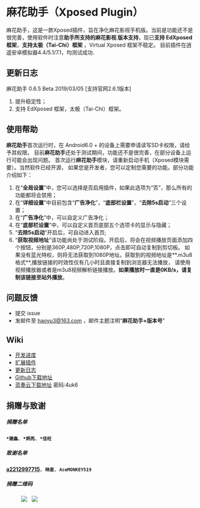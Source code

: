 # 麻花助手（Xposed Plugin）

麻花助手，这是一款Xposed插件，旨在净化麻花影视手机版。当前是功能还不是很完善，使用软件时注意**助手所支持的麻花影视
 版本支持**，现已**支持 EdXposed 框架**，**支持太极（Tai-Chi）框架** ，Virtual Xposed 框架不稳定。
 目前插件在逍遥安卓模拟器4.4/5.1/7.1，均测试成功.

## 更新日志

麻花助手 0.6.5 Beta 2019/03/05 [支持官网2.6.1版本]
1. 提升稳定性；
2. 支持 EdXposed 框架，太极（Tai-Chi）框架。
   
## 使用帮助
   
   **麻花助手**首次运行时，在 Android6.0 + 的设备上需要申请读写SD卡权限，请给予其权限。
   目前**麻花助手**还处于测试期间，功能还不是很完善，在部分设备上运行可能会出现问题。
   首次运行**麻花助手**模块，请重新启动手机（Xposed模块需要）。当然软件已经开源，
   如果您是开发者，您可以定制您需要的功能。部分功能介绍如下：
     
   1. 在“**全局设置**”中，您可以选择是否启用插件，如果此选项为“否”，那么所有的功能都将会禁用；  
   2. 在“**详细设置**”中目前包含“**广告净化**”，“**底部栏设置**”，“**去除5s启动**”三个设置；  
   3. 在“**广告净化**”中，可以自定义广告净化；  
   4. 在“**底部栏设置**”中，可以自定义首页底部五个选项卡的显示与隐藏；  
   5. “**去除5s启动**”开启后，可自动进入首页;  
   6. “**获取视频地址**”该功能尚处于测试阶段。开启后，将会在视频播放页面添加四个按钮，分别是360P,480P,720P,1080P，点击即可自动复制到剪切板。
   如果没有蓝光特权，则将无法获取到1080P地址。获取到的视频地址是**.m3u8格式**,播放链接的时效性仅有几小时且直接复制到浏览器无法播放，
   请使用视频播放器或者是m3u8视频解析链接播放。**如果播放时一直是0KB/s，请复制该链接至站外播放**。
   
## 问题反馈
* 提交 issue
* 发邮件至 haoyu3@163.com ，邮件主题注明“**麻花助手+版本号**”

## Wiki

* [开发进度](https://github.com/1595901624/mhzs/wiki/开发进度)
* [扩展插件](https://github.com/1595901624/mhzs/wiki/扩展插件)
* [更新日志](https://github.com/1595901624/mhzs/wiki/更新日志)
* [Github下载地址](https://github.com/1595901624/mhzs/releases)
* [蓝奏云下载地址](https://www.lanzous.com/b614986/)   密码:4uk6


## 捐赠与致谢

##### 捐赠名单

**`*建鑫`**、**`*炳亮`**、**`*佳旺`**

##### 致谢名单

**[a2212997715](https://github.com/a2212997715)**、**`晓星`**、**`AceMONKEY519`**  

##### 捐赠二维码

<figure class="half">
    <img src="https://github.com/1595901624/mhzs/blob/master/alipayc.jpg?raw=true">
    &nbsp;
    <img src="https://github.com/1595901624/mhzs/blob/master/wechatc.jpg?raw=true">
</figure>


<!--![支付宝捐赠](https://github.com/1595901624/mhzs/blob/master/alipayc.jpg?raw=true)-->

<!--![微信捐赠](https://github.com/1595901624/mhzs/blob/master/wechatc.jpg?raw=true)-->

   
